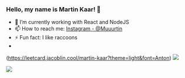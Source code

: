 ### Hello, my name is Martin Kaar! 👋

- 🌱 I’m currently working with React and NodeJS
- 📫 How to reach me: [Instagram - @Muuurtin](https://www.instagram.com/muuurtin/) 
- ⚡ Fun fact: I like raccoons
- 
(https://leetcard.jacoblin.cool/martin-kaar?theme=light&font=Anton)
<img aling="left" src="https://github-readme-stats.vercel.app/api/top-langs/?username=martin-kaar&layout=compact)](https://github.com/anuraghazra/github-readme-stats"> </p>
<img src="https://github-readme-stats.vercel.app/api?username=martin-kaar&&show_icons=true&title_color=ffffff&icon_color=blue&text_color=daf7dc&bg_color=151515">
